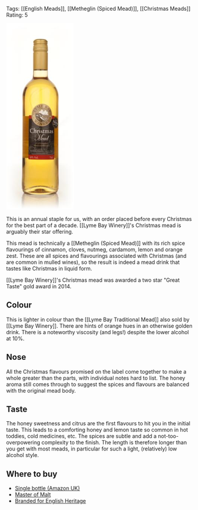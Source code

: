 Tags: [[English Meads]], [[Metheglin (Spiced Mead)]], [[Christmas Meads]]
Rating: 5

![](/images/lyme-bay-christmas.jpg)

This is an annual staple for us, with an order placed before every
Christmas for the best part of a decade. [[Lyme Bay Winery]]'s Christmas mead is arguably their star offering.

This mead is technically a [[Metheglin (Spiced Mead)]] with its rich
spice flavourings of cinnamon, cloves, nutmeg, cardamom, lemon and
orange zest. These are all spices and flavourings associated with
Christmas (and are common in mulled wines), so the result is indeed a
mead drink that tastes like Christmas in liquid form.

[[Lyme Bay Winery]]'s Christmas mead was awarded a two star "Great Taste" gold award in 2014.

## Colour

This is lighter in colour than the [[Lyme Bay Traditional Mead]] also sold by [[Lyme Bay Winery]]. There are hints of orange hues in an otherwise golden drink. There is a noteworthy viscosity (and legs!) despite the lower alcohol at 10%.

## Nose

All the Christmas flavours promised on the label come together to make
a whole greater than the parts, with individual notes hard to
list. The honey aroma still comes through to suggest the spices and
flavours are balanced with the original mead body.

## Taste

The honey sweetness and citrus are the first flavours to hit you in
the initial taste. This leads to a comforting honey and lemon taste so
common in hot toddies, cold medicines, etc. The spices are subtle and
add a not-too-overpowering complexity to the finish. The length is
therefore longer than you get with most meads, in particular for such
a light, (relatively) low alcohol style.

## Where to buy

- [Single bottle (Amazon UK)](https://amzn.to/3oaooAb)
- [Master of Malt](https://scripts.affiliatefuture.com/AFClick.asp?affiliateID=345342&merchantID=7042&programmeID=25000&mediaID=0&tracking=&afsource=60&url=https%3a%2f%2fwww.masterofmalt.com%2fmead%2flyme-bay-winery%2fchristmas-mead-lyme-bay-winery-mead%2f%3fsrh%3d1)
- [Branded for English Heritage](https://www.awin1.com/cread.php?awinmid=5926&awinaffid=333769&ued=https%3A%2F%2Fwww.english-heritageshop.org.uk%2Fchristmas-mead-75cl)
